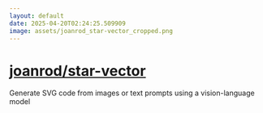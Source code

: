 ```yaml
---
layout: default
date: 2025-04-20T02:24:25.509909
image: assets/joanrod_star-vector_cropped.png
---
```


# [joanrod/star-vector](https://github.com/joanrod/star-vector)

Generate SVG code from images or text prompts using a vision-language model
